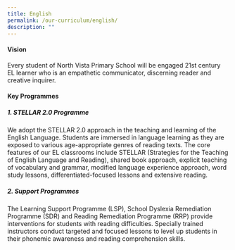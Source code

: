 ```yaml
---
title: English
permalink: /our-curriculum/english/
description: ""
---
```

#### Vision

Every student of North Vista Primary School will be engaged 21st century EL learner who is an empathetic communicator, discerning reader and creative inquirer. 

#### Key Programmes

##### **1. STELLAR 2.0 Programme**
We adopt the STELLAR 2.0 approach in the teaching and learning of the English Language. Students are immersed in language learning as they are exposed to various age-appropriate genres of reading texts. The core features of our EL classrooms include STELLAR (Strategies for the Teaching of English Language and Reading), shared book approach, explicit teaching of vocabulary and grammar, modified language experience approach, word study lessons, differentiated-focused lessons and extensive reading. 

##### **2. Support Programmes**
The Learning Support Programme (LSP), School Dyslexia Remediation Programme (SDR) and Reading Remediation Programme (RRP) provide interventions for students with reading difficulties. Specially trained instructors conduct targeted and focused lessons to level up students in their phonemic awareness and reading comprehension skills.